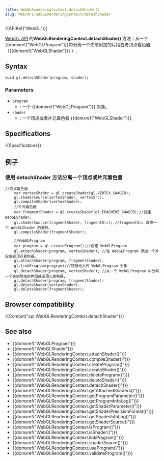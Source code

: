 ```yaml
---
title: WebGLRenderingContext.detachShader()
slug: Web/API/WebGLRenderingContext/detachShader
---
```

{{APIRef("WebGL")}}

[WebGL API](/zh-CN/docs/Web/API/WebGL_API) 的**WebGLRenderingContext.detachShader()** 方法：从一个 {{domxref("WebGLProgram")}}中分离一个先前附加的片段或者顶点着色器（{{domxref("WebGLShader")}} ）.

## Syntax

```plain
void gl.detachShader(program, shader);
```

### Parameters

- `program`
  - : 一个 {{domxref("WebGLProgram")}} 对象。
- `shader`
  - : 一个顶点或者片元着色器 {{domxref("WebGLShader")}}.

## Specifications

{{Specifications}}

## 例子

### 使用 detachShader 方法分离一个顶点或片元着色器

```plain
//顶点着色器
    var vertexShader = gl.createShader(gl.VERTEX_SHADER);
    gl.shaderSource(vertexShader, vertexSrc);
    gl.compileShader(vertexShader);
    //片元着色器
    var fragmentShader = gl.createShader(gl.FRAGMENT_SHADER);//创建 WebGLShader。
    gl.shaderSource(fragmentShader, fragmentSrc); //fragmentSrc 设置一个 WebGLShader 的源码。
    gl.compileShader(fragmentShader);

    //WebGLProgram
    var program = gl.createProgram();//创建 WebGLProgram
    gl.attachShader(program, vertexShader); //往 WebGLProgram 添加一个片段或者顶点着色器。
    gl.attachShader(program, fragmentShader);
    gl.linkProgram(program);//链接给入的 WebGLProgram 对象
    gl.detachShader(program, vertexShader); //从一个 WebGLProgram 中分离一个先前附加的片段或者顶点着色器;
    gl.detachShader(program, fragmentShader);
    gl.deleteShader(vertexShader);
    gl.deleteShader(fragmentShader);
```

## Browser compatibility

{{Compat("api.WebGLRenderingContext.detachShader")}}

## See also

- {{domxref("WebGLProgram")}}
- {{domxref("WebGLShader")}}
- {{domxref("WebGLRenderingContext.attachShader()")}}
- {{domxref("WebGLRenderingContext.compileShader()")}}
- {{domxref("WebGLRenderingContext.createProgram()")}}
- {{domxref("WebGLRenderingContext.createShader()")}}
- {{domxref("WebGLRenderingContext.deleteProgram()")}}
- {{domxref("WebGLRenderingContext.deleteShader()")}}
- {{domxref("WebGLRenderingContext.detachShader()")}}
- {{domxref("WebGLRenderingContext.getAttachedShaders()")}}
- {{domxref("WebGLRenderingContext.getProgramParameter()")}}
- {{domxref("WebGLRenderingContext.getProgramInfoLog()")}}
- {{domxref("WebGLRenderingContext.getShaderParameter()")}}
- {{domxref("WebGLRenderingContext.getShaderPrecisionFormat()")}}
- {{domxref("WebGLRenderingContext.getShaderInfoLog()")}}
- {{domxref("WebGLRenderingContext.getShaderSource()")}}
- {{domxref("WebGLRenderingContext.isProgram()")}}
- {{domxref("WebGLRenderingContext.isShader()")}}
- {{domxref("WebGLRenderingContext.linkProgram()")}}
- {{domxref("WebGLRenderingContext.shaderSource()")}}
- {{domxref("WebGLRenderingContext.useProgram()")}}
- {{domxref("WebGLRenderingContext.validateProgram()")}}
